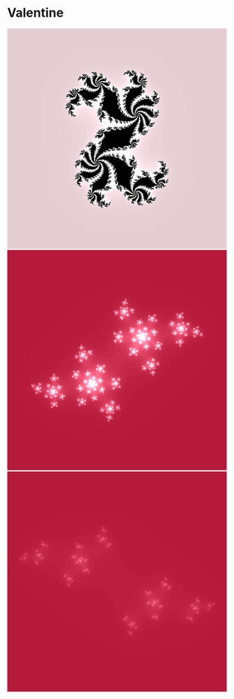 # Valentine

![astute-train-9102.png](astute-train-9102.png)
![moolicious-kitty-4290.png](moolicious-kitty-4290.png)
![quirky-peanut-5571.png](quirky-peanut-5571.png)
